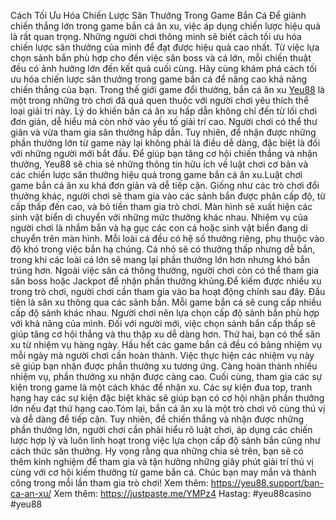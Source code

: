 Cách Tối Ưu Hóa Chiến Lược Săn Thưởng Trong Game Bắn Cá 
Để giành chiến thắng lớn trong game bắn cá ăn xu, việc áp dụng chiến lược hiệu quả là rất quan trọng. Những người chơi thông minh sẽ biết cách tối ưu hóa chiến lược săn thưởng của mình để đạt được hiệu quả cao nhất. Từ việc lựa chọn sảnh bắn phù hợp cho đến việc săn boss và cá lớn, mỗi chiến thuật đều có ảnh hưởng lớn đến kết quả cuối cùng. Hãy cùng khám phá cách tối ưu hóa chiến lược săn thưởng trong game bắn cá để nâng cao khả năng chiến thắng của bạn.
Trong thế giới game đổi thưởng, bắn cá ăn xu [Yeu88](https://yeu88.support/) là một trong những trò chơi đã quá quen thuộc với người chơi yêu thích thể loại giải trí này. Lý do khiến bắn cá ăn xu hấp dẫn không chỉ đến từ lối chơi đơn giản, dễ hiểu mà còn nhờ vào yếu tố giải trí cao. Người chơi có thể thư giãn và vừa tham gia săn thưởng hấp dẫn. Tuy nhiên, để nhận được những phần thưởng lớn từ game này lại không phải là điều dễ dàng, đặc biệt là đối với những người mới bắt đầu. Để giúp bạn tăng cơ hội chiến thắng và nhận thưởng, Yeu88 sẽ chia sẻ những thông tin hữu ích về luật chơi cơ bản và các chiến lược săn thưởng hiệu quả trong game bắn cá ăn xu.Luật chơi game bắn cá ăn xu khá đơn giản và dễ tiếp cận. Giống như các trò chơi đổi thưởng khác, người chơi sẽ tham gia vào các sảnh bắn được phân cấp độ, từ cấp thấp đến cao, và bỏ tiền tham gia trò chơi. Màn hình sẽ xuất hiện các sinh vật biển di chuyển với những mức thưởng khác nhau. Nhiệm vụ của người chơi là nhắm bắn và hạ gục các con cá hoặc sinh vật biển đang di chuyển trên màn hình. Mỗi loài cá đều có hệ số thưởng riêng, phụ thuộc vào độ khó trong việc bắn hạ chúng. Cá nhỏ sẽ có thưởng thấp nhưng dễ bắn, trong khi các loài cá lớn sẽ mang lại phần thưởng lớn hơn nhưng khó bắn trúng hơn. Ngoài việc săn cá thông thường, người chơi còn có thể tham gia săn boss hoặc Jackpot để nhận phần thưởng khủng.Để kiếm được nhiều xu trong trò chơi, người chơi cần tham gia vào ba hoạt động chính sau đây. Đầu tiên là săn xu thông qua các sảnh bắn. Mỗi game bắn cá sẽ cung cấp nhiều cấp độ sảnh khác nhau. Người chơi nên lựa chọn cấp độ sảnh bắn phù hợp với khả năng của mình. Đối với người mới, việc chọn sảnh bắn cấp thấp sẽ giúp tăng cơ hội thắng và thu thập xu dễ dàng hơn. Thứ hai, bạn có thể săn xu từ nhiệm vụ hàng ngày. Hầu hết các game bắn cá đều có bảng nhiệm vụ mỗi ngày mà người chơi cần hoàn thành. Việc thực hiện các nhiệm vụ này sẽ giúp bạn nhận được phần thưởng xu tương ứng. Càng hoàn thành nhiều nhiệm vụ, phần thưởng xu nhận được càng cao. Cuối cùng, tham gia các sự kiện trong game là một cách khác để nhận xu. Các sự kiện đua top, tranh hạng hay các sự kiện đặc biệt khác sẽ giúp bạn có cơ hội nhận phần thưởng lớn nếu đạt thứ hạng cao.Tóm lại, bắn cá ăn xu là một trò chơi vô cùng thú vị và dễ dàng để tiếp cận. Tuy nhiên, để chiến thắng và nhận được những phần thưởng lớn, người chơi cần phải hiểu rõ luật chơi, áp dụng các chiến lược hợp lý và luôn linh hoạt trong việc lựa chọn cấp độ sảnh bắn cũng như cách thức săn thưởng. Hy vọng rằng qua những chia sẻ trên, bạn sẽ có thêm kinh nghiệm để tham gia và tận hưởng những giây phút giải trí thú vị cùng với cơ hội kiếm thưởng từ game bắn cá. Chúc bạn may mắn và thành công trong mỗi lần tham gia trò chơi!
Xem thêm: https://yeu88.support/ban-ca-an-xu/
Xem thêm:  https://justpaste.me/YMPz4
Hastag: #yeu88casino #yeu88
